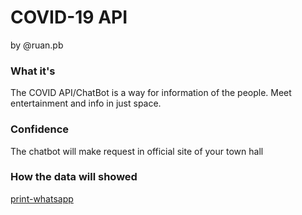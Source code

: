 # COVID-19 API
by @ruan.pb

### What it's
The COVID API/ChatBot is a way for information of the people.
Meet entertainment and info in just space.

### Confidence
The chatbot will make request in official site of your town hall

### How the data will showed
[print-whatsapp](https://github.com/ORuan/covid-chatbot/blob/main/.gitassets/print-dados.jpeg?raw=true)
